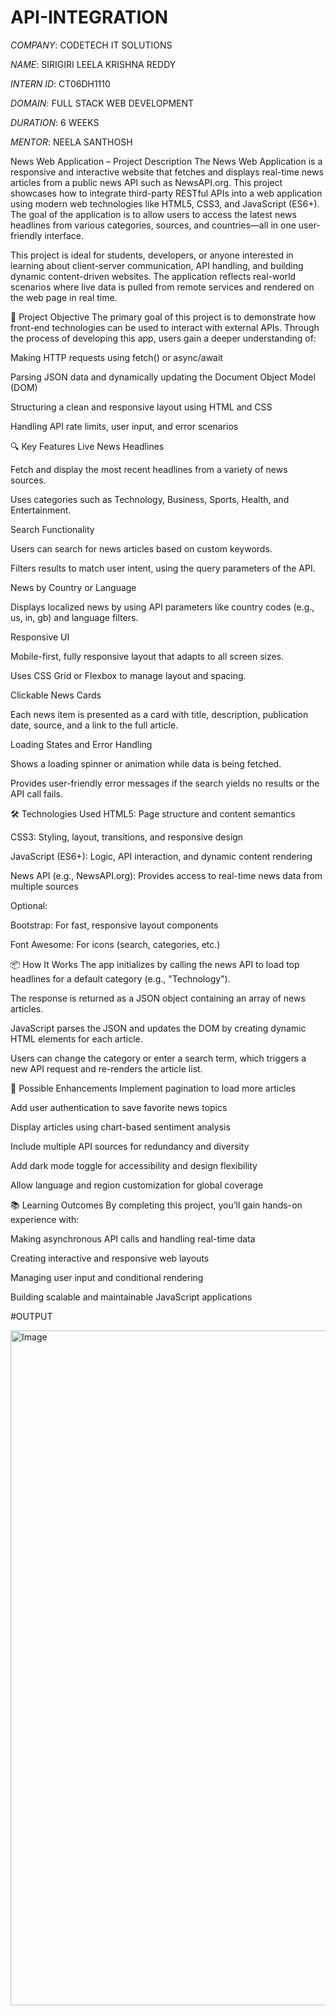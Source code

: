 # API-INTEGRATION

*COMPANY*:  CODETECH IT SOLUTIONS

*NAME*:  SIRIGIRI LEELA KRISHNA REDDY

*INTERN ID*:  CT06DH1110

*DOMAIN*:  FULL STACK WEB DEVELOPMENT

*DURATION*:  6 WEEKS

*MENTOR*:  NEELA SANTHOSH

News Web Application – Project Description
The News Web Application is a responsive and interactive website that fetches and displays real-time news articles from a public news API such as NewsAPI.org. This project showcases how to integrate third-party RESTful APIs into a web application using modern web technologies like HTML5, CSS3, and JavaScript (ES6+). The goal of the application is to allow users to access the latest news headlines from various categories, sources, and countries—all in one user-friendly interface.

This project is ideal for students, developers, or anyone interested in learning about client-server communication, API handling, and building dynamic content-driven websites. The application reflects real-world scenarios where live data is pulled from remote services and rendered on the web page in real time.

🎯 Project Objective
The primary goal of this project is to demonstrate how front-end technologies can be used to interact with external APIs. Through the process of developing this app, users gain a deeper understanding of:

Making HTTP requests using fetch() or async/await

Parsing JSON data and dynamically updating the Document Object Model (DOM)

Structuring a clean and responsive layout using HTML and CSS

Handling API rate limits, user input, and error scenarios

🔍 Key Features
Live News Headlines

Fetch and display the most recent headlines from a variety of news sources.

Uses categories such as Technology, Business, Sports, Health, and Entertainment.

Search Functionality

Users can search for news articles based on custom keywords.

Filters results to match user intent, using the query parameters of the API.

News by Country or Language

Displays localized news by using API parameters like country codes (e.g., us, in, gb) and language filters.

Responsive UI

Mobile-first, fully responsive layout that adapts to all screen sizes.

Uses CSS Grid or Flexbox to manage layout and spacing.

Clickable News Cards

Each news item is presented as a card with title, description, publication date, source, and a link to the full article.

Loading States and Error Handling

Shows a loading spinner or animation while data is being fetched.

Provides user-friendly error messages if the search yields no results or the API call fails.

🛠️ Technologies Used
HTML5: Page structure and content semantics

CSS3: Styling, layout, transitions, and responsive design

JavaScript (ES6+): Logic, API interaction, and dynamic content rendering

News API (e.g., NewsAPI.org): Provides access to real-time news data from multiple sources

Optional:

Bootstrap: For fast, responsive layout components

Font Awesome: For icons (search, categories, etc.)

📦 How It Works
The app initializes by calling the news API to load top headlines for a default category (e.g., "Technology").

The response is returned as a JSON object containing an array of news articles.

JavaScript parses the JSON and updates the DOM by creating dynamic HTML elements for each article.

Users can change the category or enter a search term, which triggers a new API request and re-renders the article list.

🚀 Possible Enhancements
Implement pagination to load more articles

Add user authentication to save favorite news topics

Display articles using chart-based sentiment analysis

Include multiple API sources for redundancy and diversity

Add dark mode toggle for accessibility and design flexibility

Allow language and region customization for global coverage

📚 Learning Outcomes
By completing this project, you’ll gain hands-on experience with:

Making asynchronous API calls and handling real-time data

Creating interactive and responsive web layouts

Managing user input and conditional rendering

Building scalable and maintainable JavaScript applications

#OUTPUT

<img width="1920" height="1080" alt="Image" src="https://github.com/user-attachments/assets/21cd0617-bcde-42e7-86ae-19de377153e6" />

